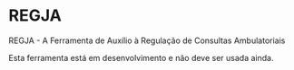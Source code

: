 # REGJA
REGJA - A Ferramenta de Auxílio à Regulação de Consultas Ambulatoriais

Esta ferramenta está em desenvolvimento e não deve ser usada ainda.
